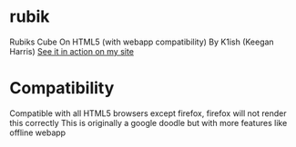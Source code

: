 # rubik
Rubiks Cube On HTML5 (with webapp compatibility)
By K1ish (Keegan Harris)
[See it in action on my site](http://rub.k1i.me)
# Compatibility
Compatible with all HTML5 browsers except firefox, firefox will not render this correctly
This is originally a google doodle but with more features like offline webapp
